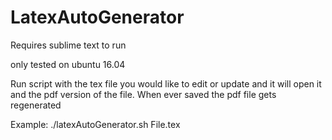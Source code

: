 # LatexAutoGenerator


Requires sublime text to run

only tested on ubuntu 16.04

Run script with the tex file you would like to edit or update and it will open it and the pdf version of the file. When ever saved the pdf file gets regenerated

Example: 
	./latexAutoGenerator.sh File.tex

